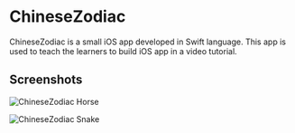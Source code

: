 ChineseZodiac
============

ChineseZodiac is a small iOS app developed in Swift language. This app is used to teach the learners to build iOS app in a video tutorial.

## Screenshots
![ChineseZodiac Horse](https://raw.githubusercontent.com/JakeLin/ChineseZodiac/master/Screenshots/ChineseZodiac-horse-33.png)

![ChineseZodiac Snake](https://raw.githubusercontent.com/JakeLin/ChineseZodiac/master/Screenshots/ChineseZodiac-snake-33.png)
